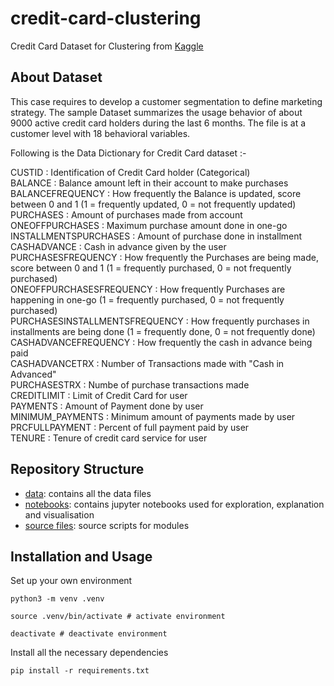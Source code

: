 # credit-card-clustering
Credit Card Dataset for Clustering from [Kaggle](https://www.kaggle.com/datasets/arjunbhasin2013/ccdata)

## About Dataset

This case requires to develop a customer segmentation to define marketing strategy. The sample Dataset summarizes the usage behavior of about 9000 active credit card holders during the last 6 months. The file is at a customer level with 18 behavioral variables.  
  
Following is the Data Dictionary for Credit Card dataset :-  

CUSTID : Identification of Credit Card holder (Categorical)  
BALANCE : Balance amount left in their account to make purchases  
BALANCEFREQUENCY : How frequently the Balance is updated, score between 0 and 1 (1 = frequently updated, 0 = not frequently updated)  
PURCHASES : Amount of purchases made from account  
ONEOFFPURCHASES : Maximum purchase amount done in one-go  
INSTALLMENTSPURCHASES : Amount of purchase done in installment  
CASHADVANCE : Cash in advance given by the user  
PURCHASESFREQUENCY : How frequently the Purchases are being made, score between 0 and 1 (1 = frequently purchased, 0 = not frequently purchased)  
ONEOFFPURCHASESFREQUENCY : How frequently Purchases are happening in one-go (1 = frequently purchased, 0 = not frequently purchased)  
PURCHASESINSTALLMENTSFREQUENCY : How frequently purchases in installments are being done (1 = frequently done, 0 = not frequently done)  
CASHADVANCEFREQUENCY : How frequently the cash in advance being paid  
CASHADVANCETRX : Number of Transactions made with "Cash in Advanced"  
PURCHASESTRX : Numbe of purchase transactions made  
CREDITLIMIT : Limit of Credit Card for user  
PAYMENTS : Amount of Payment done by user  
MINIMUM_PAYMENTS : Minimum amount of payments made by user  
PRCFULLPAYMENT : Percent of full payment paid by user  
TENURE : Tenure of credit card service for user  

## Repository Structure

- [data](data): contains all the data files
- [notebooks](notebooks): contains jupyter notebooks used for exploration, explanation and visualisation
- [source files](src): source scripts for modules


## Installation and Usage

Set up your own environment  
```
python3 -m venv .venv

source .venv/bin/activate # activate environment

deactivate # deactivate environment
```

Install all the necessary dependencies  
```
pip install -r requirements.txt
```

